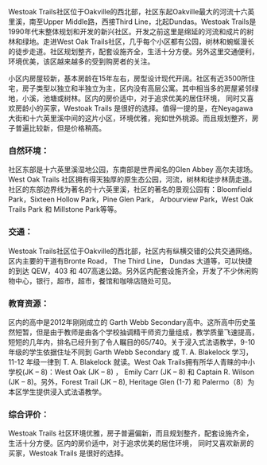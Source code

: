 Westoak Trails社区位于Oakville的西北部，社区东起Oakville最大的河流十六英里溪，南至Upper Middle路，西接Third Line，北起Dundas。Westoak Trails是1990年代末整体规划和开发的新兴社区。开发之前这里是绵延的河流和成片的树林和绿地。走进West Oak Trails社区，几乎每个小区都有公园，树林和蜿蜒漫长的徒步走道。社区规划整齐，配套设施齐全，生活十分方便。另外这里交通便利，环境优美，该区越来越多的受到购房者的关注。

小区内房屋较新，基本房龄在15年左右，房型设计现代开阔。社区有近3500所住宅，房子类型以独立和半独立为主，区内没有高层公寓。其中相当多的房屋紧邻绿地，小溪，池塘或树林。区内的房价适中，对于追求优美的居住环境， 同时又喜欢房龄小的买家，Westoak Trails 是很好的选择。值得一提的是，在Neyagawa 大街和十六英里溪中间的这片小区，环境优雅，宛如世外桃源。而且规划整齐，房子普遍比较新，但是价格稍高。

### 自然环境：

社区东部是十六英里溪湿地公园，东南部是世界闻名的Glen Abbey 高尔夫球场。West Oak Trails 社区拥有得天独厚的原生态公园，河流，树林和徒步林荫走道。社区的东部边界线为著名的十六英里溪，社区的著名的景观公园有：Bloomfield Park，Sixteen Hollow Park，Pine Glen Park， Arbourview Park，West Oak Trails Park 和 Millstone Park等等。

### 交通：
Westoak Trails社区位于Oakville的西北部，社区内有纵横交错的公共交通网络。区内主要的干道有Bronte Road， The Third Line， Dundas 大道等，可以快捷的到达 QEW，403 和 407高速公路。另外区内配套设施齐全，开发了不少休闲购物中心，银行，超市，超市，餐馆和咖啡店随处可见。

### 教育资源：
区内的高中是2012年刚刚成立的 Garth Webb Secondary高中。这所高中历史虽然短暂，但是由于教师是由各个学校抽调精干师资力量组成，教学质量飞速提高，短短的几年内，排名已经升到了令人瞩目的65/740。关于浸入式法语教学，9-10 年级的学生依据住址不同到 Garth Webb Secondary 或 T. A. Blakelock 学习，11-12 年级一律到 T. A. Blakelock 就读。West Oak Trails拥有所华人青睐的中小学校(JK – 8)：West Oak (JK – 8) ， Emily Carr (JK – 8) 和 Captain R. Wilson (JK – 8)。另外，Forest Trail (JK – 8),  Heritage Glen (1-7) 和 Palermo（8）为本区学生提供浸入式法语教学。

### 综合评价： 
Westoak Trails 社区环境优雅，房子普遍偏新，而且规划整齐，配套设施齐全，生活十分方便。区内的房价适中，对于追求优美的居住环境， 同时又喜欢新房的买家，Westoak Trails 是很好的选择。